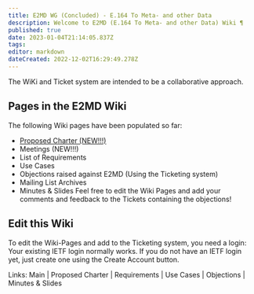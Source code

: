 ```yaml
---
title: E2MD WG (Concluded) - E.164 To Meta- and other Data
description: Welcome to E2MD (E.164 To Meta- and other Data) Wiki ¶
published: true
date: 2023-01-04T21:14:05.837Z
tags: 
editor: markdown
dateCreated: 2022-12-02T16:29:49.278Z
---
```


The WiKi and Ticket system are intended to be a collaborative approach.

## Pages in the E2MD Wiki

The following Wiki pages have been populated so far:

+ [Proposed Charter (NEW!!!)](ProposedCharter)
+ Meetings (NEW!!!)
+ List of Requirements
+ Use Cases
+ Objections raised against E2MD (Using the Ticketing system)
+ Mailing List Archives
+ Minutes & Slides
Feel free to edit the Wiki Pages and add your comments and feedback to the Tickets containing the objections!

## Edit this Wiki

To edit the Wiki-Pages and add to the Ticketing system, you need a login: Your existing IETF login normally works. If you do not have an IETF login yet, just create one using the ​Create Account button.

Links: Main | Proposed Charter | Requirements | Use Cases | Objections | Minutes & Slides

